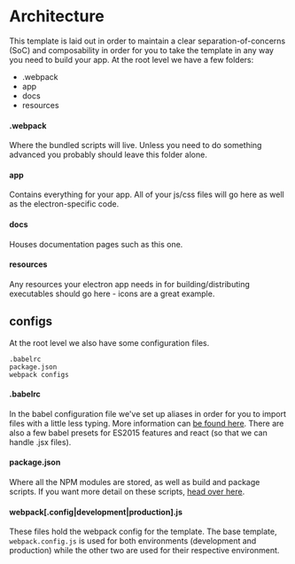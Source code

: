 # Architecture
This template is laid out in order to maintain a clear separation-of-concerns (SoC) and composability in order for you to take the template in any way you need to build your app. At the root level we have a few folders:

- .webpack
- app
- docs
- resources

#### .webpack
Where the bundled scripts will live. Unless you need to do something advanced you probably should leave this folder alone.

#### app
Contains everything for your app. All of your js/css files will go here as well as the electron-specific code.

#### docs
Houses documentation pages such as this one.

#### resources
Any resources your electron app needs in for building/distributing executables should go here - icons are a great example.

## configs
At the root level we also have some configuration files.

```
.babelrc
package.json
webpack configs
```

#### .babelrc
In the babel configuration file we've set up aliases in order for you to import files with a little less typing. More information can [be found here](https://www.npmjs.com/package/babel-plugin-module-resolver). There are also a few babel presets for ES2015 features and react (so that we can handle .jsx files).

#### package.json
Where all the NPM modules are stored, as well as build and package scripts. If you want more detail on these scripts, [head over here](https://github.com/reZach/secure-electron-template/blob/master/docs/scripts.md).

#### webpack[.config|development|production].js
These files hold the webpack config for the template. The base template, `webpack.config.js` is used for both environments (development and production) while the other two are used for their respective environment.